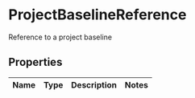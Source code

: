 

# ProjectBaselineReference

Reference to a project baseline

## Properties

| Name | Type | Description | Notes |
|------------ | ------------- | ------------- | -------------|



